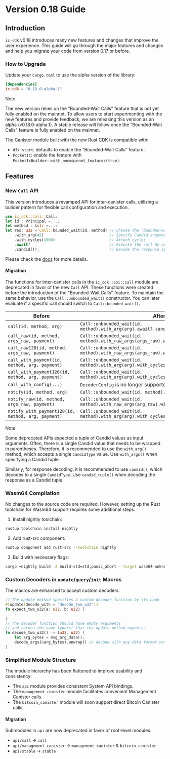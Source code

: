 # Version 0.18 Guide

## Introduction

`ic-cdk` v0.18 introduces many new features and changes that improve the user experience.
This guide will go through the major features and changes and help you migrate your code from version 0.17 or before.

### How to Upgrade

Update your `Cargo.toml` to use the alpha version of the library:
```toml
[dependencies]
ic-cdk = "0.18.0-alpha.1"
```

> [!NOTE]
> The new version relies on the “Bounded-Wait Calls” feature that is not yet fully enabled on the mainnet.
> To allow users to start experimenting with the new features and provide feedback, we are releasing this version as an alpha (v0.18.0-alpha.1).
> A stable release will follow once the “Bounded-Wait Calls” feature is fully enabled on the mainnet.
>
> The Canister module built with the new Rust CDK is compatible with:
> - `dfx start`: defaults to enable the “Bounded-Wait Calls” feature.
> - `PocketIC`: enable the feature with `PocketIcBuilder::with_nonmainnet_features(true)`.

## Features

### New `Call` API

This version introduces a revamped API for inter-canister calls, utilizing a builder pattern for flexible call configuration and execution.

```rust
use ic_cdk::call::Call;
let id : Principal =...;
let method : &str =...;
let res: u32 = Call::bounded_wait(id, method) // Choose the "bounded-wait" constructor
    .with_arg(42)                             // Specify Candid argument
    .with_cycles(1000)                        // Attach cycles
    .await?                                   // Execute the call by awaiting it
    .candid()?;                               // Decode the response bytes as Candid value
```

Please check the [docs](https://docs.rs/ic-cdk/0.18.0-alpha.1/ic_cdk/call/struct.Call.html) for more details.

#### Migration

The functions for inter-canister calls in the `ic_cdk::api::call` module are deprecated in favor of the new `Call` API. These functions were created before the introduction of the "Bounded-Wait Calls" feature. To maintain the same behavior, use the `Call::unbounded_wait()` constructor. You can later evaluate if a specific call should switch to `Call::bounded_wait()`.

| Before                                             | After                                                                                    |
| -------------------------------------------------- | ---------------------------------------------------------------------------------------- |
| `call(id, method, arg)`                            | `Call::unbounded_wait(id, method).with_arg(arg).await?.candid()?`                        |
| `call_raw(id, method, args_raw, payment)`          | `Call::unbounded_wait(id, method).with_raw_args(args_raw).with_cycles(payment).await?`   |
| `call_raw128(id, method, args_raw, payment)`       | `Call::unbounded_wait(id, method).with_raw_args(args_raw).with_cycles(payment).await?`   |
| `call_with_payment(id, method, arg, payment)`      | `Call::unbounded_wait(id, method).with_arg(arg).with_cycles(payment).await?.candid()?`   |
| `call_with_payment128(id, method, arg, payment)`   | `Call::unbounded_wait(id, method).with_arg(arg).with_cycles(payment).await?.candid()?`   |
| `call_with_config(...)`                            | `DecoderConfig` is no longer supported.                                                  |
| `notify(id, method, arg)`                          | `Call::unbounded_wait(id, method).with_arg(arg).oneway()?`                               |
| `notify_raw(id, method, args_raw, payment)`        | `Call::unbounded_wait(id, method).with_raw_args(arg_raw).with_cycles(payment).oneway()?` |
| `notify_with_payment128(id, method, arg, payment)` | `Call::unbounded_wait(id, method).with_arg(arg).with_cycles(payment).oneway()?`          |

> [!NOTE]
> Some deprecated APIs expected a tuple of Candid values as input arguments. Often, there is a single Candid value that needs to be wrapped in parentheses. Therefore, it is recommended to use the `with_arg()` method, which accepts a single `CandidType` value. Use `with_args()` when specifying a Candid tuple.
>
> Similarly, for response decoding, it is recommended to use `candid()`, which decodes to a single `CandidType`. Use `candid_tuple()` when decoding the response as a Candid tuple.

### Wasm64 Compilation

No changes to the source code are required. However, setting up the Rust toolchain for Wasm64 support requires some additional steps.

1. Install nightly toolchain: 
```bash
rustup toolchain install nightly
```
2. Add rust-src component:
```bash
rustup component add rust-src --toolchain nightly
```
3. Build with necessary flags:
```bash
cargo +nightly build -Z build-std=std,panic_abort --target wasm64-unknown-unknown
```

### Custom Decoders in `update`/`query`/`init` Macros

The macros are enhanced to accept custom decoders.

```rust
// The update method specifies a custom decoder function by its name
#[update(decode_with = "decode_two_u32")]
fn expect_two_u32(a: u32, b: u32) {
    ...
}
// The decoder function should have empty arguments
// and return the same type(s) that the update method expects.
fn decode_two_u32() -> (u32, u32) {
    let arg_bytes = msg_arg_data();
    decode_args(&arg_bytes).unwrap() // decode with any data format not limited to Candid
}
```

### Simplified Module Structure

The module hierarchy has been flattened to improve usability and consistency:
- The `api` module provides consistent System API bindings.
- The `management_canister` module facilitates convenient Management Canister calls.
- The `bitcoin_canister` module will soon support direct Bitcoin Canister calls.

#### Migration

Submodules in `api` are now deprecated in favor of root-level modules.
- `api/call` -> `call`
- `api/management_canister` -> `management_canister` & `bitcoin_canister`
- `api/stable` -> `stable`
